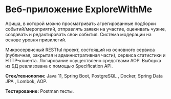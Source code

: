 # Веб-приложение ExploreWithMe 
Афиша, в которой можно просматривать агрегированные подборки событий/мероприятий, отправлять заявки на участие, оценивать чужие, создавать и редактировать свои события. Система модерации на основе уровня привилегий.

Микросервисный RESTful проект, состоящий из основного сервиса (публичная, закрытая и административная части), сервиса статистики и HTTP-клиента. Логирование осуществлено средствами AOP. Выборка из БД реализована с помощью Specification API.

**Стек/технологии:** Java 11, Spring Boot, PostgreSQL , Docker, Spring Data JPA , Lombok, AOP.

**Тестирование:** Postman тесты.

